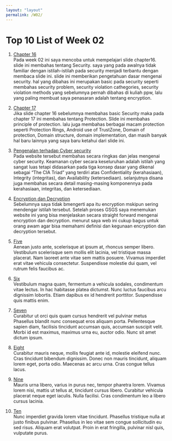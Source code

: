 ```yaml
---
layout: "layout"
permalink: /W02/
---
```


# Top 10 List of Week 02

1. [Chapter 16](https://www.os-book.com/OS10/slide-dir/PPTX-dir/ch16.pptx)<br>
Pada week 02 ini saya mencoba untuk mempelajari slide chapter16.
slide ini membahas tentang Security. saya yang pada awalnya tidak familiar dengan istilah-istilah pada security menjadi terbantu dengan membaca slide ini.
slide ini memberikan pengetahuan dasar mengenai security. hal yang dibahas ini merupakan basic pada security seperti membahas security problem,
security violation cathegories, security violation methods yang sebelumnya pernah dibahas di kuliah ppw, lalu yang paling membuat saya penasaran adalah tentang encryption.

2. [Chapter 17](https://www.os-book.com/OS10/slide-dir/PPTX-dir/ch17.pptx)<br>
Jika slide chapter 16 sebelumnya membahas basic Security maka pada chapter 17 ini membahas tentang Protection.
Slide ini membahas principle of protection. lalu juga membahas berbagai macam protection seperti Protection Rings, Android use of TrustZone,
Domain of protection, Domain structure, domain implementation, dan masih banyak hal baru lainnya yang saya baru ketahui dari slide ini.

3. [Pengenalan terhadap Cyber security](https://www.jagoanhosting.com/blog/pengetahuan-lengkap-tentang-ilmu-cyber-security/)<br>
Pada website tersebut membahas secara ringkas dan jelas mengenai cyber security.
Keamanan cyber secara keseluruhan adalah istilah yang sangat luas tetapi didasarkan pada tiga konsep dasar yang dikenal sebagai “The CIA Triad” yang terdiri atas Confidentiality (kerahasiaan), Integrity (integritas), dan Availability (ketersediaan). selanjutnya disana juga membahas secara detail masing-masing komponennya pada
kerahasiaan, integritas, dan ketersediaan.

4. [Encryption dan Decryption](https://www.ultima-erp.id/article/sia/encryption/)<br>
Sebelumnya saya tidak bmengerti apa itu encryption mskipun sering mendengar istilah tersebut. 
Setelah proses GSGS saya menemukan website ini yang bisa menjelaskan secara straight forward mengenai encryption dan decryption.
menurut saya web ini cukup bagus untuk orang awam agar bisa memahami definisi dan kegunaan encryption dan decryption tersebut.

5. [Five](https://en.wikipedia.org/wiki/5)<br>
Aenean justo ante, scelerisque at ipsum at, rhoncus semper libero.
Vestibulum scelerisque sem mollis elit lacinia, vel tristique massa placerat.
Nam laoreet ante vitae sem mattis posuere.
Vivamus imperdiet erat vitae vehicula consectetur.
Suspendisse molestie dui quam, vel rutrum felis faucibus ac.

6. [Six](https://en.wikipedia.org/wiki/6)<br>
Vestibulum magna quam, fermentum a vehicula sodales, condimentum vitae lectus.
In hac habitasse platea dictumst.
Nunc luctus faucibus arcu dignissim lobortis.
Etiam dapibus ex id hendrerit porttitor.
Suspendisse quis mattis enim.

7. [Seven](https://en.wikipedia.org/wiki/7)<br>
Curabitur ut orci quis quam cursus hendrerit vel pulvinar metus
Phasellus blandit nunc consequat eros aliquam porta.
Pellentesque sapien diam, facilisis tincidunt accumsan quis, accumsan suscipit velit. 
Morbi id est maximus, maximus urna eu, auctor odio. 
Nunc sit amet dictum ipsum.

8. [Eight](https://en.wikipedia.org/wiki/8)<br>
Curabitur mauris neque, mollis feugiat ante id, molestie eleifend nunc.
Cras tincidunt bibendum dignissim.
Donec non mauris tincidunt, aliquam lorem eget, porta odio.
Maecenas ac arcu urna.
Cras congue tellus lacus.

9. [Nine](https://en.wikipedia.org/wiki/9)<br>
Mauris urna libero, varius in purus nec, tempor pharetra lorem.
Vivamus lorem nisi, mattis ut tellus at, tincidunt cursus libero.
Curabitur vehicula placerat neque eget iaculis.
Nulla facilisi.
Cras condimentum leo a libero cursus lacinia.

10. [Ten](https://en.wikipedia.org/wiki/10)<br>
Nunc imperdiet gravida lorem vitae tincidunt. 
Phasellus tristique nulla at justo finibus pulvinar.
Phasellus in leo vitae sem congue sollicitudin eu sed risus.
Aliquam erat volutpat.
Proin in erat fringilla, pulvinar nisl quis, vulputate purus.

